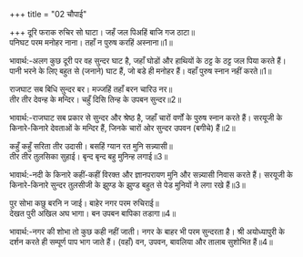 +++
title = "02 चौपाई"

+++
दूरि फराक रुचिर सो घाटा। जहँ जल पिअहिं बाजि गज ठाटा॥  
पनिघट परम मनोहर नाना। तहाँ न पुरुष करहिं अस्नाना॥1॥  

भावार्थ:-अलग कुछ दूरी पर वह सुन्दर घाट है, जहाँ घोडों और हाथियों के ठट्ट के ठट्ट जल पिया करते हैं। पानी भरने के लिए बहुत से (जनाने) घाट हैं, जो बडे ही मनोहर हैं। वहाँ पुरुष स्नान नहीं करते॥1॥  

राजघाट सब बिधि सुन्दर बर। मज्जहिं तहाँ बरन चारिउ नर॥  
तीर तीर देवन्ह के मन्दिर। चहुँ दिसि तिन्ह के उपबन सुन्दर॥2॥  

भावार्थ:-राजघाट सब प्रकार से सुन्दर और श्रेष्ठ है, जहाँ चारों वर्णों के पुरुष स्नान करते हैं। सरयूजी के किनारे-किनारे देवताओं के मन्दिर हैं, जिनके चारों ओर सुन्दर उपवन (बगीचे) हैं॥2॥  

कहुँ कहुँ सरिता तीर उदासी। बसहिं ग्यान रत मुनि सन्न्यासी॥  
तीर तीर तुलसिका सुहाई। बृन्द बृन्द बहु मुनिन्ह लगाई॥3॥  

भावार्थ:-नदी के किनारे कहीं-कहीं विरक्त और ज्ञानपरायण मुनि और सन्न्यासी निवास करते हैं। सरयूजी के किनारे-किनारे सुन्दर तुलसीजी के झुण्ड के झुण्ड बहुत से पेड मुनियों ने लगा रखे हैं॥3॥  

पुर सोभा कछु बरनि न जाई। बाहेर नगर परम रुचिराई॥  
देखत पुरी अखिल अघ भागा। बन उपबन बापिका तडागा॥4॥  

भावार्थ:-नगर की शोभा तो कुछ कही नहीं जाती। नगर के बाहर भी परम सुन्दरता है। श्री अयोध्यापुरी के दर्शन करते ही सम्पूर्ण पाप भाग जाते हैं। (वहाँ) वन, उपवन, बावलिया और तालाब सुशोभित हैं॥4॥  

<div class="audioEmbed"  caption="AIR-वाचनम्" src="https://archive
.org/download/rAmcharitmAnas-AIR/EPI-366.mp3"></div>
